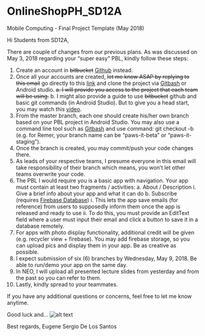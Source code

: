 # OnlineShopPH_SD12A
Mobile Computing - Final Project Template (May 2018)

Hi Students from SD12A,

There are couple of changes from our previous plans. As was discussed on May 3, 2018 regarding your “super easy” PBL, kindly follow these steps:
1.	Create an account in ~~bitbucket~~ [Github](https://github.com) instead.
2.	Once all your accounts are created, ~~let me know ASAP by replying to this email~~ go directly to this [link](https://github.com/delose/OnlineShopPH_SD12A) and clone the project via [Gitbash](https://git-scm.com/download/win) or Android studio.
~~a.	I will provide you access to the project that each team will be using.~~
b.	I might also provide a guide to use ~~bitbucket~~ github and basic git commands (in Android Studio). But to give you a head start, you may watch this [video](https://www.youtube.com/watch?v=_d4fFFAJKVA).
3.	From the master branch, each one should create his/her own branch based on your PBL project in Android Studio. You may also use a command line tool such as [Gitbash](https://git-scm.com/download/win) and use command: git checkout -b <branch name> (e.g. for Remer, your branch name can be “paws-it-beta” or “paws-it-staging”).
4.	Once the branch is created, you may commit/push your code changes there.
5.	As leads of your respective teams, I presume everyone in this email will take responsibility of their branch which means, you won’t let other teams overwrite your code. 
6.	The PBL I would require you is a basic app with navigation. Your app must contain at least two fragments / activities:
a.	About / Description
i.	Give a brief info about your app and what it can do
b.	Subscribe  (requires [Firebase Database](https://firebase.google.com/docs/database/admin/retrieve-data))
i.	This lets the app save emails (for reference) from users to supposedly inform them once the app is released and ready to use
ii.	To do this, you must provide an EditText field where a user must input their email and click a button to save it in a database remotely.
7.	For apps with photo display functionality, additional credit will be given (e.g. recycler view + firebase). You may add firebase storage, so you can upload pics and display them in your app.  Be as creative as possible.
8.	I expect submission of six (6) branches by Wednesday, May 9, 2018. Be able to run/demo your app on the same day.
9.	In NEO, I will upload all presented lecture slides from yesterday and from the past so you can refer to them.
10.	Lastly, kindly spread to your teammates.

If you have any additional questions or concerns, feel free to let me know anytime.

Good luck and… ![alt text](https://cdn.securem2.com/commonimages/event/168869/2018/4/download-3--display2.jpg "May the fourth be with you!")

Best regards,
Eugene Sergio De Los Santos
